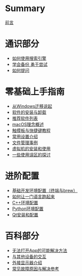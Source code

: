 # Summary

[前言](README.md)

# 通识部分

- [如何使用搜索引擎](./Common/SearchEngineHowTo.md)
- [学会备份 勇于尝试](./Common/BackupAndTry.md)
- [如何提问]()

# 零基础上手指南

- [从Windows迁移说起](./ForVeryBeginners/SwitchFromWindows.md)
- [软件的安装与卸载]()
- [推荐软件列表]()
- [macOS理念概述]()
- [触摸板与快捷键教程]()
- [常用设置介绍]()
- [文件管理事例]()
- [虚拟机的安装和使用]()
- [一些使用误区的探讨]()

# 进阶配置

- [基础开发环境配置（终端与brew）](./Advanced/developmentEnvFromScratch.md)
- [如何让一门语言跑起来](./Advanced/commonLanguage.md)
- [C++环境配置](./Advanced/cppcoding.md)
- [Python环境配置](./Advanced/pythonBasic.md)
- [Qt安装和配置]()

# 百科部分
- [无法打开App的可能解决方法](./Bike/appnotopen.md)
- [与其他设备的交互]()
- [外接显示器介绍]()
- [常见故障原因与解决参考]()

